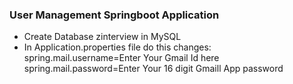 ### User Management Springboot Application

- Create Database zinterview in MySQL
- In Application.properties file do this changes:
                              spring.mail.username=Enter Your Gmail Id here
                              spring.mail.password=Enter Your 16 digit Gmaill App password
